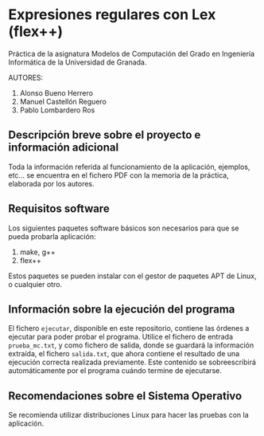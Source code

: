 # Expresiones regulares con Lex (flex++)
Práctica de la asignatura Modelos de Computación del Grado en Ingeniería Informática de la Universidad de Granada.

AUTORES:
1. Alonso Bueno Herrero
2. Manuel Castellón Reguero
3. Pablo Lombardero Ros

## Descripción breve sobre el proyecto e información adicional
Toda la información referida al funcionamiento de la aplicación, ejemplos, etc... se encuentra en el fichero PDF con la memoria de la práctica, elaborada por los autores.

## Requisitos software
Los siguientes paquetes software básicos son necesarios para que se pueda probarla aplicación:
1. make, g++
2. flex++

Estos paquetes se pueden instalar con el gestor de paquetes APT de Linux, o cualquier otro.

## Información sobre la ejecución del programa

El fichero `ejecutar`, disponible en este repositorio, contiene las órdenes a ejecutar para poder probar el programa. Utilice el fichero de entrada `prueba_mc.txt`, y como fichero de salida, donde se guardará la información extraída, el fichero `salida.txt`, que ahora contiene el resultado de una ejecución correcta realizada previamente. Este contenido se sobreescribirá automáticamente por el programa cuándo termine de ejecutarse.

## Recomendaciones sobre el Sistema Operativo
Se recomienda utilizar distribuciones Linux para hacer las pruebas con la aplicación.
